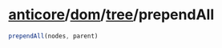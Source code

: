 # [anticore](../../../#reference)/[dom](../../#reference)/[tree](../#reference)/<a name="reference">prependAll</a>

```js
prependAll(nodes, parent)
```